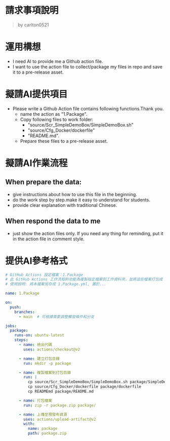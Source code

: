 請求事項說明
========
> by carlton0521

# 運用構想

- I need AI to provide me a Github action file. 
- I want to use the action file to collect/package my files in repo and save it to a pre-release asset. 

# 擬請AI提供項目

- Please write a Github Action file contains following functions.Thank you.
  * name the action as "1.Package".
  * Copy following files to work folder:
    - "source/Scr_SimpleDemoBox/SimpleDemoBox.sh" 
    - "source/Cfg_Docker/dockerfile"
    - "README.md".
  * Prepare these files to a pre-release asset.

# 擬請AI作業流程

## When prepare the data:

- give instructions about how to use this file in the beginning.
- do the work step by step.make it easy to understand for students.
- provide clear explanation with traditional Chinese.

## When respond the data to me

- just show the action files only. If you need any thing for reminding, put it in the action file in comment style.

# 提供AI參考格式

```yaml
# GitHub Actions 設定檔案：1.Package
# 此 GitHub Actions 工作流程的功能為複製指定檔案到工作資料夾，並將這些檔案打包成 ZIP 檔，準備作為預發布資源。
# 使用說明: 將本檔案另存成 1.Package.yml, 置於...

name: 1.Package

on:
  push:
    branches:
      - main  # 可根據需要調整觸發條件和分支

jobs:
  package:
    runs-on: ubuntu-latest
    steps:
      - name: 檢出代碼
        uses: actions/checkout@v2

      - name: 建立打包目錄
        run: mkdir -p package

      - name: 複製檔案到打包目錄
        run: |
          cp source/Scr_SimpleDemoBox/SimpleDemoBox.sh package/SimpleDemoBox.sh
          cp source/Cfg_Docker/dockerfile package/dockerfile
          cp READMEmd package/README.md

      - name: 打包檔案
        run: zip -r package.zip package/

      - name: 上傳至預發布資源
        uses: actions/upload-artifact@v2
        with:
          name: package
          path: package.zip
```
